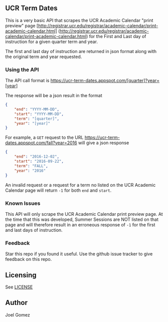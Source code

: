 ## UCR Term Dates
This is a very basic API that scrapes the UCR Academic Calendar "print preview"
page [http://registrar.ucr.edu/registrar/academic-calendar/print-academic-calendar.html]
(http://registrar.ucr.edu/registrar/academic-calendar/print-academic-calendar.html) 
for the First and Last day of instruction for a given quarter term and year.

The first and last day of instruction are returned in json format along with 
the original term and year requested.

### Using the API
The API call format is https://ucr-term-dates.appspot.com/[quarter]?year=[year]

The response will be a json result in the format
```json
{
    "end": "YYYY-MM-DD", 
    "start": "YYYY-MM-DD", 
    "term": "[quarter]", 
    "year": "[year]"
}
```

For example, a `GET` request to the URL 
https://ucr-term-dates.appspot.com/fall?year=2016 
will give a json response
```json
{
    "end": "2016-12-02", 
    "start": "2016-09-22", 
    "term": "FALL", 
    "year": "2016"
}
```

An invalid request or a request for a term no listed on the UCR Academic 
Calendar page will return `-1` for both `end` and `start`.

### Known Issues
This API will only scrape the UCR Academic Calendar print preview page. At the 
time that this was developed, Summer Sessions are NOT listed on that page and 
will therefore result in an erroneous response of `-1` for the first and last 
days of instruction.

### Feedback
Star this repo if you found it useful. Use the github issue tracker to give
feedback on this repo.

## Licensing
See [LICENSE](LICENSE)

## Author
Joel Gomez
